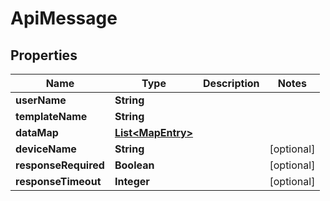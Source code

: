 
# ApiMessage

## Properties
Name | Type | Description | Notes
------------ | ------------- | ------------- | -------------
**userName** | **String** |  | 
**templateName** | **String** |  | 
**dataMap** | [**List&lt;MapEntry&gt;**](MapEntry.md) |  | 
**deviceName** | **String** |  |  [optional]
**responseRequired** | **Boolean** |  |  [optional]
**responseTimeout** | **Integer** |  |  [optional]



